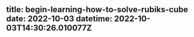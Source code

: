 title: begin-learning-how-to-solve-rubiks-cube
date: 2022-10-03
datetime: 2022-10-03T14:30:26.010077Z
---
